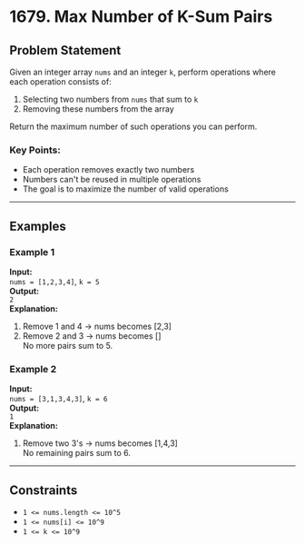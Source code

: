 # 1679. Max Number of K-Sum Pairs

## Problem Statement
Given an integer array `nums` and an integer `k`, perform operations where each operation consists of:
1. Selecting two numbers from `nums` that sum to `k`
2. Removing these numbers from the array

Return the maximum number of such operations you can perform.

### Key Points:
- Each operation removes exactly two numbers
- Numbers can't be reused in multiple operations
- The goal is to maximize the number of valid operations

---

## Examples

### Example 1
**Input:**  
`nums = [1,2,3,4]`, `k = 5`  
**Output:**  
`2`  
**Explanation:**
1. Remove 1 and 4 → nums becomes [2,3]
2. Remove 2 and 3 → nums becomes []  
   No more pairs sum to 5.

### Example 2
**Input:**  
`nums = [3,1,3,4,3]`, `k = 6`  
**Output:**  
`1`  
**Explanation:**
1. Remove two 3's → nums becomes [1,4,3]  
   No remaining pairs sum to 6.

---

## Constraints
- `1 <= nums.length <= 10^5`
- `1 <= nums[i] <= 10^9`
- `1 <= k <= 10^9`